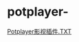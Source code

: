 # potplayer-


[Potplayer影视插件.TXT](https://github.com/sept-dreamboat-vir/pot/files/6262248/Potplayer.TXT)
